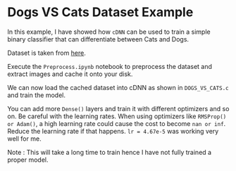 # Dogs VS Cats Dataset Example

In this example, I have showed how `cDNN` can be used to train a simple binary classifier that can differentiate between Cats and Dogs.

Dataset is taken from [here](https://www.microsoft.com/en-us/download/details.aspx?id=54765).

Execute the `Preprocess.ipynb` notebook to preprocess the dataset and extract images and cache it onto your disk.

We can now load the cached dataset into cDNN as shown in `DOGS_VS_CATS.c` and train the model.

You can add more `Dense()` layers and train it with different optimizers and so on. Be careful with the learning rates. When using optimizers like `RMSProp() or Adam()`, a high learning rate could cause the cost to become `nan or inf`. Reduce the learning rate if that happens. `lr = 4.67e-5` was working very well for me.

Note : This will take a long time to train hence I have not fully trained a proper model.
